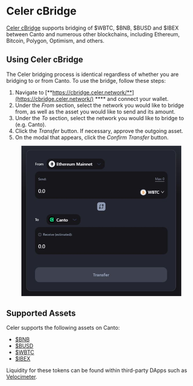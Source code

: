 # Celer cBridge

[Celer cBridge](https://cbridge.celer.network/) supports bridging of $WBTC, $BNB, $BUSD and $IBEX between Canto and numerous other blockchains, including Ethereum, Bitcoin, Polygon, Optimism, and others.

## Using Celer cBridge

The Celer bridging process is identical regardless of whether you are bridging to or from Canto. To use the bridge, follow these steps:

1. Navigate to [**https://cbridge.celer.network/**](https://cbridge.celer.network/) **** and connect your wallet.
2. Under the _From_ section, select the network you would like to bridge from, as well as the asset you would like to send and its amount.
3. Under the _To_ section, select the network you would like to bridge to (e.g. Canto).
4. Click the _Transfer_ button. If necessary, approve the outgoing asset.
5. On the modal that appears, click the _Confirm Transfer_ button.

<figure><img src="../../.gitbook/assets/celer-bridge.JPG" alt=""><figcaption></figcaption></figure>

## Supported Assets

Celer supports the following assets on Canto:

* [$BNB](https://tuber.build/address/0xFb7F77faaA3b69ef4C15d6305C79AD92B387C89F)
* [$BUSD](https://tuber.build/address/0x381Ea7A7EE6a1e2982e01E7b6837f775a1a4B07F)
* [$WBTC](https://tuber.build/address/0x08638a74A8134c747Dce29B57472cc2B57F35653)
* [$IBEX](https://tuber.build/address/0xFbdd194376de19a88118e84E279b977f165d01b8)

Liquidity for these tokens can be found within third-party DApps such as [Velocimeter](https://www.velocimeter.xyz/).
